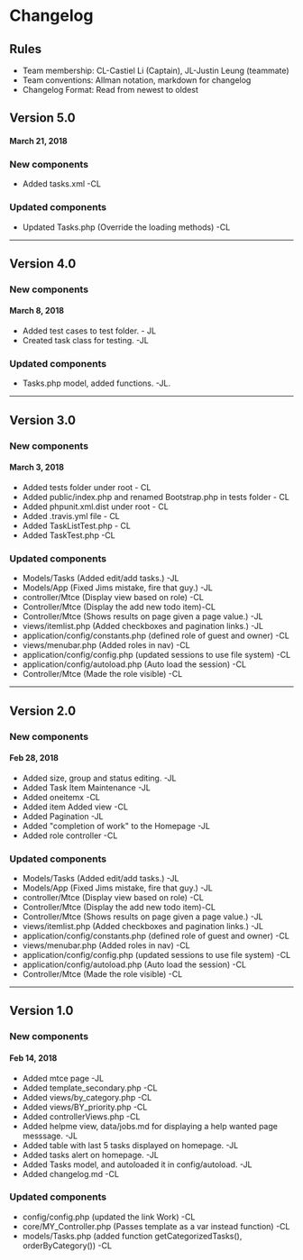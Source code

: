 # Changelog

## Rules

* Team membership:  CL-Castiel Li (Captain), JL-Justin Leung (teammate)
* Team conventions: Allman notation, markdown for changelog  
* Changelog Format: Read from newest to oldest

## Version 5.0
#### March 21, 2018
### New components
* Added tasks.xml -CL
### Updated components
* Updated Tasks.php (Override the loading methods) -CL

-------------------------------------------------------------------------------------------------
## Version 4.0

### New components

#### March 8, 2018
* Added test cases to test folder. - JL
* Created task class for testing. -JL

### Updated components
* Tasks.php model, added functions. -JL.
-------------------------------------------------------------------------------------------------
## Version 3.0

### New components
#### March 3, 2018
* Added tests folder under root - CL
* Added public/index.php and renamed Bootstrap.php in tests folder - CL
* Added phpunit.xml.dist under root - CL
* Added .travis.yml file - CL
* Added TaskListTest.php - CL
* Added TaskTest.php -CL

### Updated components
* Models/Tasks (Added edit/add tasks.) -JL
* Models/App (Fixed Jims mistake, fire that guy.) -JL
* controller/Mtce (Display view based on role) -CL
* Controller/Mtce (Display the add new todo item)-CL
* Controller/Mtce (Shows results on page given a page value.) -JL
* views/itemlist.php (Added checkboxes and pagination links.) -JL
* application/config/constants.php (defined role of guest and owner) -CL
* views/menubar.php (Added roles in nav) -CL
* application/config/config.php (updated sessions to use file system) -CL
* application/config/autoload.php (Auto load the session) -CL
* Controller/Mtce (Made the role visible) -CL

-------------------------------------------------------------------------------------------------
## Version 2.0

### New components
#### Feb 28, 2018
* Added size, group and status editing. -JL
* Added Task Item Maintenance -JL
* Added oneitemx -CL
* Added item Added view -CL
* Added Pagination -JL
* Added "completion of work" to the Homepage -JL
* Added role controller -CL

### Updated components
* Models/Tasks (Added edit/add tasks.) -JL
* Models/App (Fixed Jims mistake, fire that guy.) -JL
* controller/Mtce (Display view based on role) -CL
* Controller/Mtce (Display the add new todo item)-CL
* Controller/Mtce (Shows results on page given a page value.) -JL
* views/itemlist.php (Added checkboxes and pagination links.) -JL
* application/config/constants.php (defined role of guest and owner) -CL
* views/menubar.php (Added roles in nav) -CL
* application/config/config.php (updated sessions to use file system) -CL
* application/config/autoload.php (Auto load the session) -CL
* Controller/Mtce (Made the role visible) -CL
-------------------------------------------------------------------------------------------------
## Version 1.0

### New components
#### Feb 14, 2018
* Added mtce page -JL
* Added template_secondary.php -CL
* Added views/by_category.php -CL
* Added views/BY_priority.php -CL
* Added controllerViews.php -CL
* Added helpme view, data/jobs.md for displaying a help wanted page messsage. -JL
* Added table with last 5 tasks displayed on homepage. -JL
* Added tasks alert on homepage. -JL
* Added Tasks model, and autoloaded it in config/autoload. -JL
* Added changelog.md -CL

### Updated components
* config/config.php (updated the link Work) -CL
* core/MY_Controller.php (Passes template as a var instead function) -CL
* models/Tasks.php (added function getCategorizedTasks(), orderByCategory()) -CL
